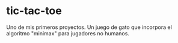 # tic-tac-toe

Uno de mis primeros proyectos. Un juego de gato que incorpora el algoritmo "minimax" para jugadores no humanos. 
